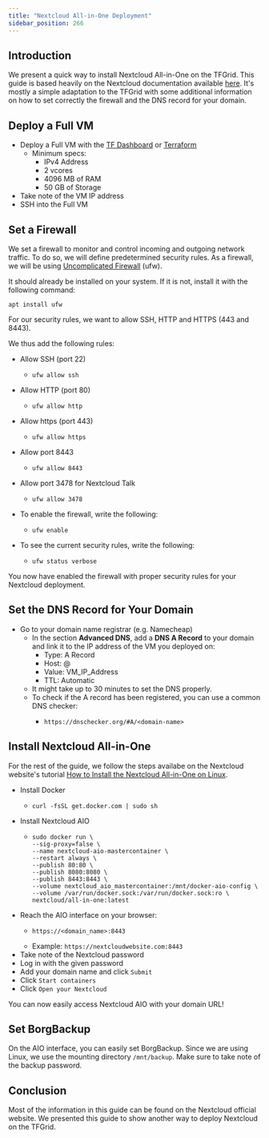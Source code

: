 ```yaml
---
title: "Nextcloud All-in-One Deployment"
sidebar_position: 266
---
```






## Introduction

We present a quick way to install Nextcloud All-in-One on the TFGrid. This guide is based heavily on the Nextcloud documentation available [here](https://nextcloud.com/blog/how-to-install-the-nextcloud-all-in-one-on-linux/). It's mostly a simple adaptation to the TFGrid with some additional information on how to set correctly the firewall and the DNS record for your domain.



## Deploy a Full VM

* Deploy a Full VM with the [TF Dashboard](../../../tfgrid3_getstarted/ssh_guide/ssh_openssh) or [Terraform](../../terraform_full_vm)
  * Minimum specs:
    * IPv4 Address
    * 2 vcores 
    * 4096 MB of RAM
    * 50 GB of Storage
* Take note of the VM IP address
* SSH into the Full VM



## Set a Firewall

We set a firewall to monitor and control incoming and outgoing network traffic. To do so, we will define predetermined security rules. As a firewall, we will be using [Uncomplicated Firewall](https://wiki.ubuntu.com/UncomplicatedFirewall) (ufw).

It should already be installed on your system. If it is not, install it with the following command:

```
apt install ufw
```

For our security rules, we want to allow SSH, HTTP and HTTPS (443 and 8443).

We thus add the following rules:

* Allow SSH (port 22)
  * ```
    ufw allow ssh
    ```
* Allow HTTP (port 80)
  * ```
    ufw allow http
    ```
* Allow https (port 443)
  * ```
    ufw allow https
    ```
* Allow port 8443
  * ```
    ufw allow 8443
    ```
* Allow port 3478 for Nextcloud Talk
  * ```
    ufw allow 3478
    ```

* To enable the firewall, write the following:
  * ```
    ufw enable
    ```

* To see the current security rules, write the following:
  * ```
    ufw status verbose
    ```

You now have enabled the firewall with proper security rules for your Nextcloud deployment.



## Set the DNS Record for Your Domain

* Go to your domain name registrar (e.g. Namecheap)
  * In the section **Advanced DNS**, add a **DNS A Record** to your domain and link it to the IP address of the VM you deployed on:
    * Type: A Record
    * Host: @
    * Value: VM_IP_Address
    * TTL: Automatic
  * It might take up to 30 minutes to set the DNS properly.
  * To check if the A record has been registered, you can use a common DNS checker:
    * ```
      https://dnschecker.org/#A/<domain-name>
      ```



## Install Nextcloud All-in-One

For the rest of the guide, we follow the steps availabe on the Nextcloud website's tutorial [How to Install the Nextcloud All-in-One on Linux](https://nextcloud.com/blog/how-to-install-the-nextcloud-all-in-one-on-linux/).

* Install Docker
  * ```
    curl -fsSL get.docker.com | sudo sh
    ```
* Install Nextcloud AIO
  * ```
    sudo docker run \
    --sig-proxy=false \
    --name nextcloud-aio-mastercontainer \
    --restart always \
    --publish 80:80 \
    --publish 8080:8080 \
    --publish 8443:8443 \
    --volume nextcloud_aio_mastercontainer:/mnt/docker-aio-config \
    --volume /var/run/docker.sock:/var/run/docker.sock:ro \
    nextcloud/all-in-one:latest
    ```
* Reach the AIO interface on your browser:
  * ```
    https://<domain_name>:8443
    ```
  * Example: `https://nextcloudwebsite.com:8443`
* Take note of the Nextcloud password
* Log in with the given password
* Add your domain name and click `Submit`
* Click `Start containers`
* Click `Open your Nextcloud`

You can now easily access Nextcloud AIO with your domain URL!


## Set BorgBackup

On the AIO interface, you can easily set BorgBackup. Since we are using Linux, we use the mounting directory `/mnt/backup`. Make sure to take note of the backup password.

## Conclusion

Most of the information in this guide can be found on the Nextcloud official website. We presented this guide to show another way to deploy Nextcloud on the TFGrid.